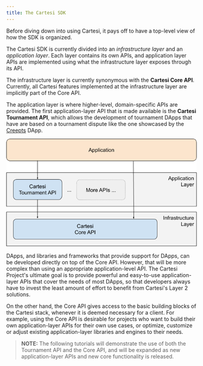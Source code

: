 ```yaml
---
title: The Cartesi SDK
---
```


Before diving down into using Cartesi, it pays off to have a top-level view of how the SDK is organized.

The Cartesi SDK is currently divided into an _infrastructure layer_ and an _application layer_. Each layer contains its own APIs, and application layer APIs are implemented using what the infrastructure layer exposes through its API. 

The infrastructure layer is currently synonymous with the **Cartesi Core API**. Currently, all Cartesi features implemented at the infrastructure layer are implicitly part of the Core API.

The application layer is where higher-level, domain-specific APIs are provided. The first application-layer API that is made available is the **Cartesi Tournament API**, which allows the development of tournament DApps that have are based on a tournament dispute like the one showcased by the [Creepts](https://creepts.cartesi.io) DApp.

![image](cartesi_stack.png)

DApps, and libraries and frameworks that provide support for DApps, can be developed directly on top of the Core API. However, that will be more complex than using an appropriate application-level API. The Cartesi Project's ultimate goal is to provide powerful and easy-to-use application-layer APIs that cover the needs of most DApps, so that developers always have to invest the least amount of effort to benefit from Cartesi's Layer 2 solutions.

On the other hand, the Core API gives access to the basic building blocks of the Cartesi stack, whenever it is deemed necessary for a client. For example, using the Core API is desirable for projects who want to build their own application-layer APIs for their own use cases, or optimize, customize or adjust existing application-layer libraries and engines to their needs.

> **NOTE:** The following tutorials will demonstrate the use of both the Tournament API and the Core API, and will be expanded as new application-layer APIs and new core functionality is released. 
